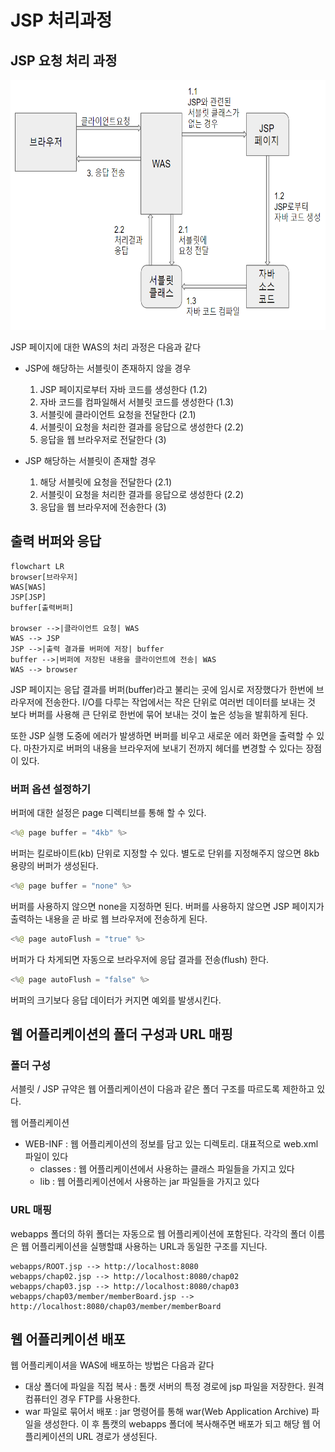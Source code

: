 # JSP 처리과정

## JSP 요청 처리 과정
<img src="./img/jsp-process.png" width="700" height="400"/>

JSP 페이지에 대한 WAS의 처리 과정은 다음과 같다

- JSP에 해당하는 서블릿이 존재하지 않을 경우
    1. JSP 페이지로부터 자바 코드를 생성한다 (1.2)
    2. 자바 코드를 컴파일해서 서블릿 코드를 생성한다 (1.3)
    3. 서블릿에 클라이언트 요청을 전달한다 (2.1)
    4. 서블릿이 요청을 처리한 결과를 응답으로 생성한다 (2.2)
    5. 응답을 웹 브라우저로 전달한다 (3)

- JSP 해당하는 서블릿이 존재할 경우
    1. 해당 서블릿에 요청을 전달한다 (2.1)
    2. 서블릿이 요청을 처리한 결과를 응답으로 생성한다 (2.2)
    3. 응답을 웹 브라우저에 전송한다 (3)


## 출력 버퍼와 응답
```mermaid
flowchart LR
browser[브라우저]
WAS[WAS]
JSP[JSP]
buffer[출력버퍼]

browser -->|클라이언트 요청| WAS
WAS --> JSP
JSP -->|출력 결과를 버퍼에 저장| buffer
buffer -->|버퍼에 저장된 내용을 클라이언트에 전송| WAS
WAS --> browser
```

JSP 페이지는 응답 결과를 버퍼(buffer)라고 불리는 곳에 임시로 저장했다가 한번에 브라우저에 전송한다. I/O를 다루는 작업에서는 작은 단위로 여러번 데이터를 보내는 것 보다 버퍼를 사용해 큰 단위로 한번에 묶어 보내는 것이 높은 성능을 발휘하게 된다.

또한 JSP 실행 도중에 에러가 발생하면 버퍼를 비우고 새로운 에러 화면을 출력할 수 있다. 마찬가지로 버퍼의 내용을 브라우저에 보내기 전까지 헤더를 변경할 수 있다는 장점이 있다.

### 버퍼 옵션 설정하기
버퍼에 대한 설정은 page 디렉티브를 통해 할 수 있다.

```java
<%@ page buffer = "4kb" %>
```
버퍼는 킬로바이트(kb) 단위로 지정할 수 있다. 별도로 단위를 지정해주지 않으면 8kb 용량의 버퍼가 생성된다.

```java
<%@ page buffer = "none" %>
```
버퍼를 사용하지 않으면 none을 지정하면 된다. 버퍼를 사용하지 않으면 JSP 페이지가 출력하는 내용을 곧 바로 웹 브라우저에 전송하게 된다. 

```java
<%@ page autoFlush = "true" %>
```
버퍼가 다 차게되면 자동으로 브라우저에 응답 결과를 전송(flush) 한다.

```java
<%@ page autoFlush = "false" %>
```
버퍼의 크기보다 응답 데이터가 커지면 예외를 발생시킨다.

## 웹 어플리케이션의 폴더 구성과 URL 매핑

### 폴더 구성
서블릿 / JSP 규약은 웹 어플리케이션이 다음과 같은 폴더 구조를 따르도록 제한하고 있다.

웹 어플리케이션
- WEB-INF : 웹 어플리케이션의 정보를 담고 있는 디렉토리. 대표적으로 web.xml 파일이 있다
    - classes : 웹 어플리케이션에서 사용하는 클래스 파일들을 가지고 있다
    - lib : 웹 어플리케이션에서 사용하는 jar 파일들을 가지고 있다

### URL 매핑
webapps 폴더의 하위 폴더는 자동으로 웹 어플리케이션에 포함된다. 각각의 폴더 이름은 웹 어플리케이션을 실행할떄 사용하는 URL과 동일한 구조를 지닌다.

```
webapps/ROOT.jsp --> http://localhost:8080
webapps/chap02.jsp --> http://localhost:8080/chap02
webapps/chap03.jsp --> http://localhost:8080/chap03
webapps/chap03/member/memberBoard.jsp --> http://localhost:8080/chap03/member/memberBoard
```

## 웹 어플리케이션 배포
웹 어플리케이셔을 WAS에 배포하는 방법은 다음과 같다
- 대상 폴더에 파일을 직접 복사 : 톰캣 서버의 특정 경로에 jsp 파일을 저장한다. 원격 컴퓨터인 경우 FTP를 사용한다.
- war 파일로 묶어서 배포 : jar 명령어를 통해 war(Web Application Archive) 파일을 생성한다. 이 후 톰캣의 webapps 폴더에 복사해주면 배포가 되고 해당 웹 어플리케이션의 URL 경로가 생성된다. 



